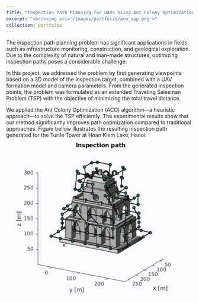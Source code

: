 ```yaml
---
title: "Inspection Path Planning for UAVs Using Ant Colony Optimization"
excerpt: "<br/><img src='/images/portfolio/aco_ipp.png'>"
collection: portfolio
---
```


The inspection path planning problem has significant applications in fields such as infrastructure monitoring, construction, and geological exploration. Due to the complexity of natural and man-made structures, optimizing inspection paths poses a considerable challenge.

In this project, we addressed the problem by first generating viewpoints based on a 3D model of the inspection target, combined with a UAV formation model and camera parameters. From the generated inspection points, the problem was formulated as an extended Traveling Salesman Problem (TSP) with the objective of minimizing the total travel distance. 

We applied the Ant Colony Optimization (ACO) algorithm—a heuristic approach—to solve the TSP efficiently. The experimental results show that our method significantly improves path optimization compared to traditional approaches. Figure bellow illustrates the resulting inspection path generated for the Turtle Tower at Hoan Kiem Lake, Hanoi.<br/><img src='/images/portfolio/aco_ipp.png'>